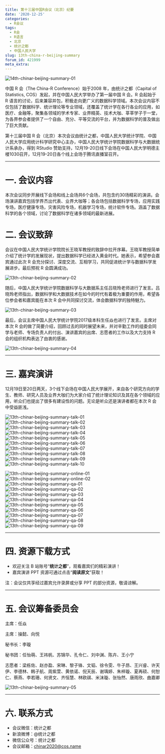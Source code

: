 ```yaml
---
title: 第十三届中国R会议（北京）纪要
date: '2020-12-25'
categories:
  - R会议
tags:
  - R会
  - R语言
  - 北京
  - 统计之都
  - 中国人民大学
slug: 13th-china-r-beijing-summary
forum_id: 421999
meta_extra: 
---
```


![14th-chinar-beijing-summary-01](https://user-images.githubusercontent.com/37477330/103118352-5dad7c00-46a9-11eb-876d-cc85b215959d.png)

中国 R 会（The China-R Conference）始于2008 年，由统计之都（Capital of Statistics, COS）发起，并在中国人民大学举办了第一届中国 R 会。R 会起始于 R 语言的讨论，后来兼容并包，积极走向更广义的数据科学领域。本次会议内容不仅包括了数据科学、统计理论等专业领域，还覆盖了统计学在各行各业的应用，如医疗、金融等，聚集各领域的学术专家、业界精英、技术大咖、莘莘学子于一堂，为各界参会者提供了一个自由、充分、平等交流的平台，并为数据科学的普及做出了巨大贡献。



第十三届中国 R 会（北京）本次会议由统计之都，中国人民大学统计学院、中国人民大学应用统计科学研究中心主办，中国人民大学统计学院数据科学与大数据统计系承办，得到 RStudio 赞助支持，12月19-20日线下会场在中国人民大学明德主楼1030召开，12月19-20日各个线上会场于腾讯直播室召开。

---

# 一. 会议内容

本次会议同步开展线下会场和线上会场共6个会场，共包含约30场精彩的演讲。会场演讲嘉宾包括学界杰出代表、业界大咖等；各会场包括数据科学专场，应用实践专场，医疗健康专场，灾害风险专场，机器学习专场，统计软件专场。涵盖了数据科学的各个领域，讨论了数据科学在诸多领域的最新进展。

# 二. 会议致辞

会议在中国人民大学统计学院院长王晓军教授的致辞中拉开序幕。王晓军教授简单介绍了统计学的发展现状，提出数据科学已经进入黄金时代。她表示，希望参会嘉宾通过此次 R 会充分探讨、深度交流、互相学习，共同促进统计学与数据科学发展进步。最后预祝 R 会圆满成功。

![13th-chinar-beijing-summary-02](https://user-images.githubusercontent.com/37477330/103118319-4ff7f680-46a9-11eb-8a63-fe8e90e16dc2.jpg)

随后，中国人民大学统计学院数据科学与大数据系主任吕晓玲老师进行了发言。吕晓玲老师指出，数据科学和大数据技术在如今的时代有着极为重要的作用，希望各位参会者和嘉宾能在本次 R 会中共同探讨交流，体会数据科学的独特魅力。

![13th-chinar-beijing-summary-03](https://user-images.githubusercontent.com/37477330/103118320-51292380-46a9-11eb-8459-1d7dd3162a29.jpg)

最后，会议主席中国人民大学统计学院2017级本科生任焱也进行了发言。主席对本次 R 会的做了简要介绍，回顾过去的同时展望未来，并对辛勤工作的组委会同学与老师、专场负责人的付出、演讲嘉宾的出席、志愿者的工作以及大力支持 R 会的组织机构表达了由衷的感谢。

![13th-chinar-beijing-summary-04](https://user-images.githubusercontent.com/37477330/103118321-51292380-46a9-11eb-82e2-a01c02e86cbd.jpg)

---

# 三. 嘉宾演讲

12月19日至20日两天，3个线下会场在中国人民大学展开，来自各个研究方向的学生、教师、研究人员及业界大咖们为大家介绍了统计理论知识及其在各个领域的应用，听众们也提出了很多有建设性的问题。无论是听众还是演讲者都在本次 R 会中受益匪浅。

![13th-chinar-beijing-summary-talk-01](https://user-images.githubusercontent.com/37477330/103118338-58503180-46a9-11eb-9076-86ada338a19b.jpg)
![13th-chinar-beijing-summary-talk-02](https://user-images.githubusercontent.com/37477330/103118339-58e8c800-46a9-11eb-801e-d31c80014a17.jpg)
![13th-chinar-beijing-summary-talk-03](https://user-images.githubusercontent.com/37477330/103118342-59815e80-46a9-11eb-8e57-88bc761fbb22.jpg)
![13th-chinar-beijing-summary-talk-04](https://user-images.githubusercontent.com/37477330/103118343-5a19f500-46a9-11eb-9e5b-f77ece611c7b.jpg)
![13th-chinar-beijing-summary-talk-05](https://user-images.githubusercontent.com/37477330/103118344-5ab28b80-46a9-11eb-9b57-9e9d13ca4892.jpg)
![13th-chinar-beijing-summary-talk-06](https://user-images.githubusercontent.com/37477330/103118345-5b4b2200-46a9-11eb-8dea-d9c539ee3329.jpg)
![13th-chinar-beijing-summary-talk-07](https://user-images.githubusercontent.com/37477330/103118346-5be3b880-46a9-11eb-90b1-b1eb8398ae8a.jpg)
![13th-chinar-beijing-summary-talk-08](https://user-images.githubusercontent.com/37477330/103118347-5be3b880-46a9-11eb-9993-45f5145a1d7f.jpg)
![13th-chinar-beijing-summary-talk-09](https://user-images.githubusercontent.com/37477330/103118349-5c7c4f00-46a9-11eb-9fbd-419e2b9e38c2.jpg)
![13th-chinar-beijing-summary-talk-10](https://user-images.githubusercontent.com/37477330/103118350-5d14e580-46a9-11eb-956b-13743a280753.jpg)

![13th-chinar-beijing-summary-online-01](https://user-images.githubusercontent.com/37477330/103118323-525a5080-46a9-11eb-97a1-36e4370adbff.jpg)
![13th-chinar-beijing-summary-online-02](https://user-images.githubusercontent.com/37477330/103118324-52f2e700-46a9-11eb-94db-49e82fd5d5a3.jpg)
![13th-chinar-beijing-summary-qa-01](https://user-images.githubusercontent.com/37477330/103118327-538b7d80-46a9-11eb-8471-4b97578c86b7.jpg)
![13th-chinar-beijing-summary-qa-02](https://user-images.githubusercontent.com/37477330/103118328-54241400-46a9-11eb-86b7-2cfa585cf0ff.jpg)
![13th-chinar-beijing-summary-qa-03](https://user-images.githubusercontent.com/37477330/103118329-54241400-46a9-11eb-9825-cb72268af3fb.jpg)
![13th-chinar-beijing-summary-qa-04](https://user-images.githubusercontent.com/37477330/103118331-54bcaa80-46a9-11eb-9b67-47de76511fab.jpg)
![13th-chinar-beijing-summary-qa-05](https://user-images.githubusercontent.com/37477330/103118333-55554100-46a9-11eb-8a81-270427121f3c.jpg)
![13th-chinar-beijing-summary-qa-06](https://user-images.githubusercontent.com/37477330/103118334-56866e00-46a9-11eb-868d-c93534f4a1d0.jpg)
![13th-chinar-beijing-summary-qa-07](https://user-images.githubusercontent.com/37477330/103118335-571f0480-46a9-11eb-80aa-254ac1ca673f.jpg)
![13th-chinar-beijing-summary-qa-08](https://user-images.githubusercontent.com/37477330/103118336-571f0480-46a9-11eb-98e1-4c37a51aa5a9.jpg)
![13th-chinar-beijing-summary-qa-09](https://user-images.githubusercontent.com/37477330/103118337-57b79b00-46a9-11eb-909e-04a9ed55b35e.jpg)

---

# 四. 资源下载方式

-  欢迎关注 B 站账号“**统计之都**”，观看嘉宾们的精彩演讲！
- 嘉宾演讲 PPT 资源可通过点击“**阅读原文**”获取！

注：会议仅共享经过嘉宾允许录屏或分享 PPT 的部分资源，敬请谅解。

---

# 五. 会议筹备委员会

主席：任焱

主席：操懿、向悦

秘书长：李璇

秘书团：任怡萌、王祎帆、苏锦华、孔令仁、刘中渊、陈卉、王小宁

志愿者：梁栋佐、赵亦盈、宋琳、黎子锋、文韬、徐令雯、牛子昂、王兴睿、许天伊、李德林、韩子航、周紫萱、黄依诺、倪天辰、谢瑀婷、朱梓璇、夏再硕、何恕仁、蔡燕、李若珊、何贤文、齐恒慧、林欧祺、米沫璇、张怡然、唐雨欣、曲嘉卿  

![13th-chinar-beijing-summary-05](https://user-images.githubusercontent.com/37477330/103118322-51c1ba00-46a9-11eb-8a71-d46778555f44.jpg)

---

# 六. 联系方式

- 会议微信：统计之都
- 新浪微博：@统计之都
- 微信公众号：统计之都
- 会议邮箱：chinar2020@cos.name
